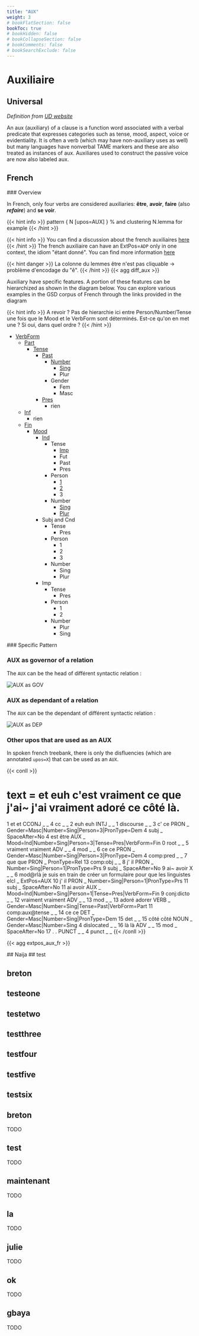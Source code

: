 ```yaml
---
title: "AUX"
weight: 3
# bookFlatSection: false
bookToc: true
# bookHidden: false
# bookCollapseSection: false
# bookComments: false
# bookSearchExclude: false
---
```


# Auxiliaire

## Universal 
*Definition from [UD website](https://universaldependencies.org/u/dep/aux_.html)*

An aux (auxiliary) of a clause is a function word associated with a verbal predicate that expresses categories such as tense, mood, aspect, voice or evidentiality. It is often a verb (which may have non-auxiliary uses as well) but many languages have nonverbal TAME markers and these are also treated as instances of aux. Auxiliares used to construct the passive voice are now also labeled aux.

## French

### Overview 

In French, only four verbs are considered auxiliaries: **être**, **avoir**, **faire** (also ***refaire***) and **se voir**.

{{< hint info >}}
pattern { N [upos=AUX] } % and clustering N.lemma for example
{{< /hint >}}

{{< hint info >}}
You can find a discussion about the french auxiliaires [here](https://github.com/surfacesyntacticud/guidelines/issues/13)
{{< /hint >}}
The french auxiliaire can have an ExtPos=`ADP` only in one context, the idiom "étant donné". You can find more information [here](./ADP.md)

{{< hint danger >}}
La colonne du lemmes être n'est pas cliquable -> problème d'encodage du "ê". 
{{< /hint >}}
{{< agg diff_aux >}}

Auxiliary have specific features. A portion of these features can be hierarchized as shown in the diagram below. You can explore various examples in the GSD corpus of French through the links provided in the diagram

{{< hint info >}}
A revoir ? Pas de hierarchie ici entre Person/Number/Tense une fois que le Mood et le VerbForm sont déterminés. Est-ce qu'on en met une ? Si oui, dans quel ordre ?
{{< /hint >}}

- [VerbForm](../Features/VerbForm.md) 
    - [Part](http://universal.grew.fr/?custom=64392c994592f) 
        - [Tense](../Features/Tense.md) 
            - [Past](http://universal.grew.fr/?custom=64392cb36a9c5)
                - [Number](../Features/Number.md)
                    - [Sing](http://universal.grew.fr/?custom=64392efc41cec)
                    - Plur
                - Gender
                    - Fem
                    - Masc
            - [Pres](http://universal.grew.fr/?custom=64392cd5284e9) 
                - rien
    - [Inf](http://universal.grew.fr/?custom=64392cf1df13a) 
        - rien
    - [Fin](http://universal.grew.fr/?custom=64392d048da0b)
        - [Mood](../Features/Mood.md)
            - [Ind](http://universal.grew.fr/?custom=64392d1d1b64c)
                - Tense
                    - [Imp](http://universal.grew.fr/?custom=64392d35629bf)
                    - Fut
                    - Past
                    - Pres
                - Person
                    - [1](http://universal.grew.fr/?custom=64392e60d322e)
                    - [2](http://universal.grew.fr/?custom=64392dbb60fb4)
                    - 3
                - Number
                    - [Sing](http://universal.grew.fr/?custom=64392e48df82a)
                    - [Plur](http://universal.grew.fr/?custom=64392dcd061cd)
            - Subj and Cnd
                - Tense
                    - Pres
                - Person
                    - 1
                    - 2
                    - 3
                - Number
                    - Sing
                    - Plur
            - Imp
                - Tense
                    - Pres
                - Person
                    - 1
                    - 2
                - Number
                    - Plur
                    - Sing
    

### Specific Pattern

### AUX as governor of a relation 

The `AUX` can be the head of différent syntactic relation : 

![AUX as GOV](/images/General_Guideline/Upos/AUX/aux_as_gov.png)

### AUX as dependant of a relation

The `AUX` can be the dependant of différent syntactic relation : 

![AUX as DEP](/images/General_Guideline/Upos/AUX/aux_as_dep.png)

### Other upos that are used as an AUX 

In spoken french treebank, there is only the disfluencies (which are annotated `upos=X`) that can be used as an `AUX`. 

{{< conll >}}
# text = et euh c'est vraiment ce que j'ai~ j'ai vraiment adoré ce côté là.
1	et	et	CCONJ	_	_	4	cc	_	_
2	euh	euh	INTJ	_	_	1	discourse	_	_
3	c'	ce	PRON	_	Gender=Masc|Number=Sing|Person=3|PronType=Dem	4	subj	_	SpaceAfter=No
4	est	être	AUX	_	Mood=Ind|Number=Sing|Person=3|Tense=Pres|VerbForm=Fin	0	root	_	_
5	vraiment	vraiment	ADV	_	_	4	mod	_	_
6	ce	ce	PRON	_	Gender=Masc|Number=Sing|Person=3|PronType=Dem	4	comp:pred	_	_
7	que	que	PRON	_	PronType=Rel	13	comp:obj	_	_
8	j'	il	PRON	_	Number=Sing|Person=1|PronType=Prs	9	subj	_	SpaceAfter=No
9	ai~	avoir	X	_	_	6	mod@rlà je suis en train de créer un formulaire pour que les linguistes elcl	_	ExtPos=AUX
10	j'	il	PRON	_	Number=Sing|Person=1|PronType=Prs	11	subj	_	SpaceAfter=No
11	ai	avoir	AUX	_	Mood=Ind|Number=Sing|Person=1|Tense=Pres|VerbForm=Fin	9	conj:dicto	_	_
12	vraiment	vraiment	ADV	_	_	13	mod	_	_
13	adoré	adorer	VERB	_	Gender=Masc|Number=Sing|Tense=Past|VerbForm=Part	11	comp:aux@tense	_	_
14	ce	ce	DET	_	Gender=Masc|Number=Sing|PronType=Dem	15	det	_	_
15	côté	côté	NOUN	_	Gender=Masc|Number=Sing	4	dislocated	_	_
16	là	là	ADV	_	_	15	mod	_	SpaceAfter=No
17	.	.	PUNCT	_	_	4	punct	_	_
{{< /conll >}}

{{< agg extpos_aux_fr >}}


## Naija ## test 



## breton 



## testeone 



## testetwo 



## testthree 



## testfour 



## testfive 



## testsix 



## breton

 TODO 


## test

 TODO 


## maintenant

 TODO 


## la

 TODO 


## julie

TODO 



## ok

TODO 



## gbaya

TODO 

